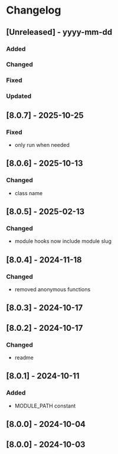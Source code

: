 # Changelog
## [Unreleased] - yyyy-mm-dd

### Added

### Changed

### Fixed

### Updated

## [8.0.7] - 2025-10-25


### Fixed
- only run when needed

## [8.0.6] - 2025-10-13


### Changed
- class name

## [8.0.5] - 2025-02-13


### Changed
- module hooks now include module slug

## [8.0.4] - 2024-11-18


### Changed
- removed anonymous functions

## [8.0.3] - 2024-10-17


## [8.0.2] - 2024-10-17


### Changed
- readme

## [8.0.1] - 2024-10-11


### Added
- MODULE_PATH constant

## [8.0.0] - 2024-10-04


## [8.0.0] - 2024-10-03
